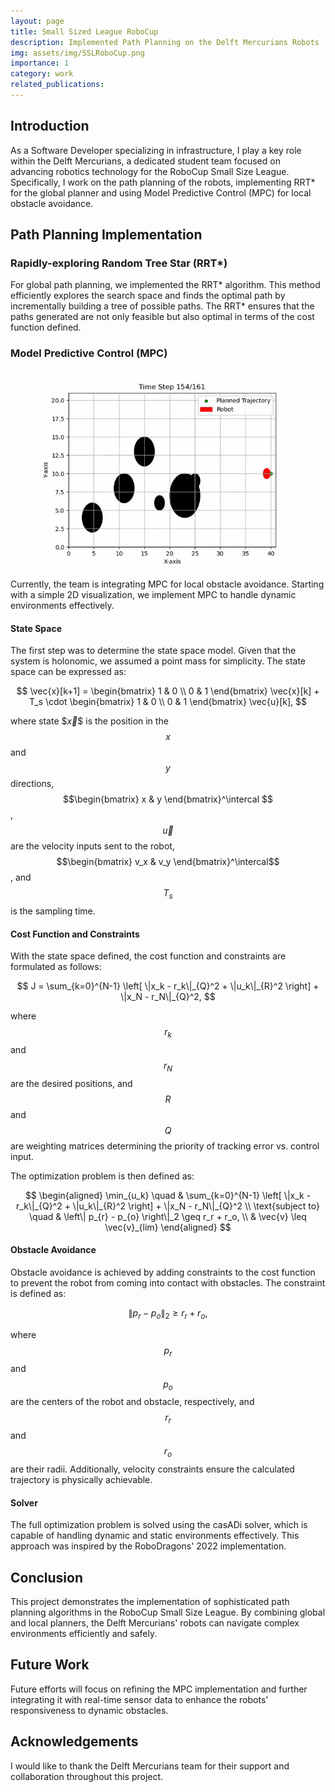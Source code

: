 ```yaml
---
layout: page
title: Small Sized League RoboCup
description: Implemented Path Planning on the Delft Mercurians Robots
img: assets/img/SSLRoboCup.png
importance: 1
category: work
related_publications: 
---
```


## Introduction

As a Software Developer specializing in infrastructure, I play a key role within the Delft Mercurians, a dedicated student team focused on advancing robotics technology for the RoboCup Small Size League. Specifically, I work on the path planning of the robots, implementing RRT* for the global planner and using Model Predictive Control (MPC) for local obstacle avoidance.

## Path Planning Implementation

### Rapidly-exploring Random Tree Star (RRT*)

For global path planning, we implemented the RRT* algorithm. This method efficiently explores the search space and finds the optimal path by incrementally building a tree of possible paths. The RRT* ensures that the paths generated are not only feasible but also optimal in terms of the cost function defined.

### Model Predictive Control (MPC)

<figure>
    <IMG SRC="/assets/img/mpc_visualization.gif">
</figure>

Currently, the team is integrating MPC for local obstacle avoidance. Starting with a simple 2D visualization, we implement MPC to handle dynamic environments effectively.

#### State Space

The first step was to determine the state space model. Given that the system is holonomic, we assumed a point mass for simplicity. The state space can be expressed as:

$$
\vec{x}[k+1] = \begin{bmatrix} 1 & 0 \\ 0 & 1 \end{bmatrix} \vec{x}[k] + T_s \cdot \begin{bmatrix} 1 & 0 \\ 0 & 1 \end{bmatrix} \vec{u}[k],
$$

where state $$\vec{x}\$$ is the position in the $$x$$ and $$y$$ directions, $$\begin{bmatrix} x & y \end{bmatrix}^\intercal $$, $$\vec{u}$$ are the velocity inputs sent to the robot, $$\begin{bmatrix} v_x & v_y \end{bmatrix}^\intercal$$, and $$T_s$$ is the sampling time.

#### Cost Function and Constraints

With the state space defined, the cost function and constraints are formulated as follows:

$$
J = \sum_{k=0}^{N-1} \left[ \|x_k - r_k\|_{Q}^2 + \|u_k\|_{R}^2 \right] + \|x_N - r_N\|_{Q}^2,
$$

where $$r_k$$ and $$r_N$$ are the desired positions, and $$R$$ and $$Q$$ are weighting matrices determining the priority of tracking error vs. control input.

The optimization problem is then defined as:

$$
\begin{aligned}
\min_{u_k} \quad & \sum_{k=0}^{N-1} \left[ \|x_k - r_k\|_{Q}^2 + \|u_k\|_{R}^2 \right] + \|x_N - r_N\|_{Q}^2 \\
\text{subject to} \quad & \left\| p_{r} - p_{o} \right\|_2 \geq r_r + r_o, \\
& \vec{v} \leq \vec{v}_{lim}
\end{aligned}
$$

#### Obstacle Avoidance

Obstacle avoidance is achieved by adding constraints to the cost function to prevent the robot from coming into contact with obstacles. The constraint is defined as:

$$
\left\| p_{r} - p_{o} \right\|_2 \geq r_r + r_o,
$$

where $$p_r$$ and $$p_o$$ are the centers of the robot and obstacle, respectively, and $$r_r$$ and $$r_o$$ are their radii. Additionally, velocity constraints ensure the calculated trajectory is physically achievable.

#### Solver

The full optimization problem is solved using the casADi solver, which is capable of handling dynamic and static environments effectively. This approach was inspired by the RoboDragons' 2022 implementation.

## Conclusion

This project demonstrates the implementation of sophisticated path planning algorithms in the RoboCup Small Size League. By combining global and local planners, the Delft Mercurians' robots can navigate complex environments efficiently and safely.

## Future Work

Future efforts will focus on refining the MPC implementation and further integrating it with real-time sensor data to enhance the robots' responsiveness to dynamic obstacles.

## Acknowledgements

I would like to thank the Delft Mercurians team for their support and collaboration throughout this project.
